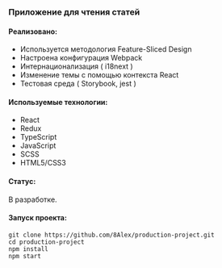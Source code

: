 ### Приложение для чтения статей

#### Реализовано:

- Используется методология Feature-Sliced Design
- Настроена конфигурация Webpack
- Интернационализация ( i18next )
- Изменение темы с помощью контекста React
- Тестовая среда ( Storybook, jest )

#### Используемые технологии:

- React
- Redux
- TypeScript
- JavaScript
- SCSS
- HTML5/CSS3

#### Статус:

В разработке.

#### Запуск проекта:

```
git clone https://github.com/8Alex/production-project.git
cd production-project
npm install
npm start
```
